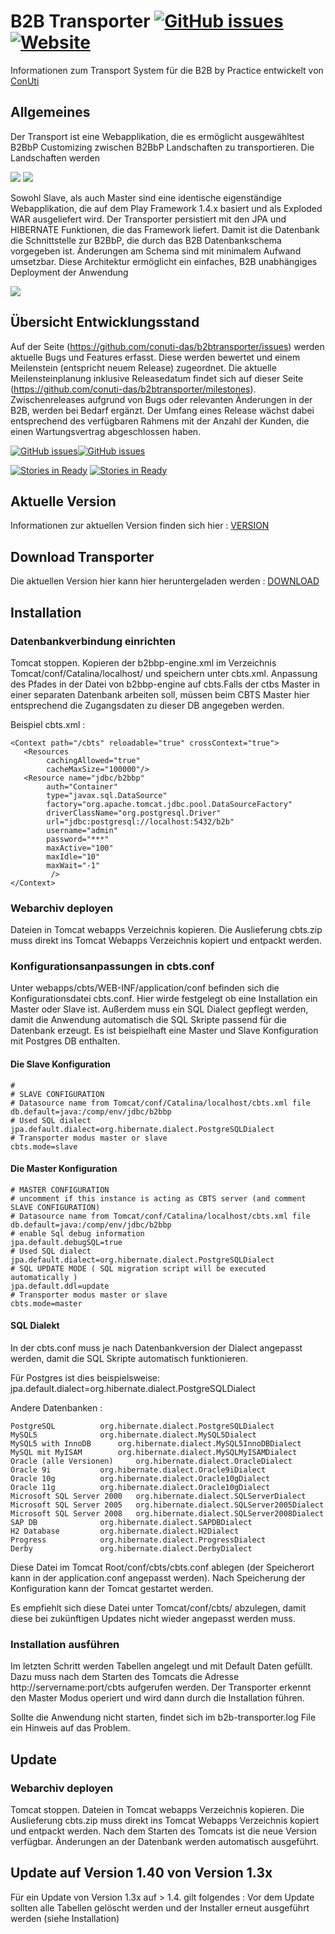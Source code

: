 # B2B Transporter [![GitHub issues](https://img.shields.io/github/release/conuti-das/b2btransporter.svg)](https://github.com/conuti-das/b2btransporter/blob/master/VERSION.md)  [![Website](https://img.shields.io/website-up-down-green-red/http/shields.io.svg?label=Download)](https://github.com/conuti-das/b2btransporter/blob/master/DOWNLOAD.md)




Informationen zum Transport System für die B2B by Practice entwickelt von [ConUti](http://conuti.de) 

## Allgemeines 

Der Transport ist eine Webapplikation, die es ermöglicht ausgewähltest B2BbP Customizing zwischen B2BbP Landschaften zu transportieren. Die Landschaften werden 

![](https://github.com/conuti-das/b2btransporter/blob/master/CBTS1.png)
![](https://github.com/conuti-das/b2btransporter/blob/master/CBTS2.png)

Sowohl Slave, als auch Master sind eine identische eigenständige Webapplikation, die auf dem Play Framework 1.4.x basiert und als Exploded WAR ausgeliefert wird. Der Transporter persistiert mit den JPA und HIBERNATE Funktionen, die das Framework liefert. Damit ist die Datenbank die Schnittstelle zur B2BbP, die durch das B2B Datenbankschema vorgegeben ist. Änderungen am Schema sind mit minimalem Aufwand umsetzbar. Diese Architektur ermöglicht ein einfaches, B2B unabhängiges Deployment der Anwendung

![](https://github.com/conuti-das/b2btransporter/blob/master/CBTS3.png)

## Übersicht Entwicklungsstand

Auf der Seite (https://github.com/conuti-das/b2btransporter/issues) werden aktuelle Bugs und Features erfasst. Diese werden bewertet und einem Meilenstein (entspricht neuem Release) zugeordnet. Die aktuelle Meilensteinplanung inklusive Releasedatum findet sich auf dieser Seite (https://github.com/conuti-das/b2btransporter/milestones). 
Zwischenreleases aufgrund von Bugs oder relevanten Änderungen in der B2B, werden bei Bedarf ergänzt.
Der Umfang eines Release wächst dabei entsprechend des verfügbaren Rahmens mit der Anzahl der Kunden, die einen Wartungsvertrag abgeschlossen haben.


[![GitHub issues](https://img.shields.io/github/issues/conuti-das/b2btransporter.svg)](https://github.com/conuti-das/b2btransporter/issues)[![GitHub issues](https://img.shields.io/github/issues-closed/conuti-das/b2btransporter.svg)](https://github.com/conuti-das/b2btransporter/issues)

[![Stories in Ready](https://badge.waffle.io/conuti-das/b2btransporter.svg?label=bug&title=bug)](https://huboard.com/conuti-das/b2btransporter#/) [![Stories in Ready](https://badge.waffle.io/conuti-das/b2btransporter.svg?label=enhancement&title=Enhancment)](https://huboard.com/conuti-das/b2btransporter#/)

## Aktuelle Version

Informationen zur aktuellen Version finden sich hier : [VERSION](https://github.com/conuti-das/b2btransporter/blob/master/VERSION.md)


## Download Transporter

Die aktuellen Version hier kann hier heruntergeladen werden : [DOWNLOAD](https://github.com/conuti-das/b2btransporter/blob/master/DOWNLOAD.md)

## Installation

### Datenbankverbindung einrichten

Tomcat stoppen. Kopieren der b2bbp-engine.xml im Verzeichnis Tomcat/conf/Catalina/localhost/ und speichern unter cbts.xml. Anpassung des Pfades in der Datei von b2bbp-engine auf cbts.Falls der ctbs Master in einer separaten Datenbank arbeiten soll, müssen beim CBTS Master hier entsprechend die Zugangsdaten zu dieser DB angegeben werden.

Beispiel cbts.xml : 

```
<Context path="/cbts" reloadable="true" crossContext="true">
   <Resources
        cachingAllowed="true"
        cacheMaxSize="100000"/>
   <Resource name="jdbc/b2bbp"
		auth="Container"
		type="javax.sql.DataSource"
		factory="org.apache.tomcat.jdbc.pool.DataSourceFactory"
		driverClassName="org.postgresql.Driver"
		url="jdbc:postgresql://localhost:5432/b2b"
		username="admin"
		password="***"					 
		maxActive="100" 
		maxIdle="10" 
		maxWait="-1"
		 />
</Context>
```
### Webarchiv deployen

Dateien in Tomcat webapps Verzeichnis kopieren. Die Auslieferung cbts.zip muss direkt ins Tomcat Webapps Verzeichnis kopiert und entpackt werden.

### Konfigurationsanpassungen in cbts.conf

Unter webapps/cbts/WEB-INF/application/conf befinden sich die Konfigurationsdatei cbts.conf. Hier wirde festgelegt ob eine Installation ein Master oder Slave ist. Außerdem muss ein SQL Dialect gepflegt werden, damit die Anwendung automatisch die SQL Skripte passend für die Datenbank erzeugt. Es ist beispielhaft eine Master und Slave Konfiguration mit Postgres DB enthalten. 

#### Die Slave Konfiguration
```
#
# SLAVE CONFIGURATION
# Datasource name from Tomcat/conf/Catalina/localhost/cbts.xml file 
db.default=java:/comp/env/jdbc/b2bbp
# Used SQL dialect
jpa.default.dialect=org.hibernate.dialect.PostgreSQLDialect
# Transporter modus master or slave
cbts.mode=slave
```

#### Die Master Konfiguration
```
# MASTER CONFIGURATION
# uncomment if this instance is acting as CBTS server (and comment SLAVE CONFIGURATION)
# Datasource name from Tomcat/conf/Catalina/localhost/cbts.xml file 
db.default=java:/comp/env/jdbc/b2bbp
# enable Sql debug information
jpa.default.debugSQL=true
# Used SQL dialect
jpa.default.dialect=org.hibernate.dialect.PostgreSQLDialect
# SQL UPDATE MODE ( SQL migration script will be executed automatically ) 
jpa.default.ddl=update
# Transporter modus master or slave
cbts.mode=master
```

#### SQL Dialekt 

In der cbts.conf muss je nach Datenbankversion der Dialect angepasst werden, damit die SQL Skripte automatisch funktionieren.

Für Postgres ist dies beispielsweise:
jpa.default.dialect=org.hibernate.dialect.PostgreSQLDialect

Andere Datenbanken :
```
PostgreSQL			org.hibernate.dialect.PostgreSQLDialect
MySQL5				org.hibernate.dialect.MySQL5Dialect
MySQL5 with InnoDB		org.hibernate.dialect.MySQL5InnoDBDialect
MySQL mit MyISAM		org.hibernate.dialect.MySQLMyISAMDialect
Oracle (alle Versionen)		org.hibernate.dialect.OracleDialect
Oracle 9i			org.hibernate.dialect.Oracle9iDialect
Oracle 10g			org.hibernate.dialect.Oracle10gDialect
Oracle 11g			org.hibernate.dialect.Oracle10gDialect
Microsoft SQL Server 2000	org.hibernate.dialect.SQLServerDialect
Microsoft SQL Server 2005	org.hibernate.dialect.SQLServer2005Dialect
Microsoft SQL Server 2008	org.hibernate.dialect.SQLServer2008Dialect
SAP DB				org.hibernate.dialect.SAPDBDialect
H2 Database			org.hibernate.dialect.H2Dialect
Progress			org.hibernate.dialect.ProgressDialect
Derby				org.hibernate.dialect.DerbyDialect
```


Diese Datei im Tomcat Root/conf/cbts/cbts.conf ablegen (der Speicherort kann in der application.conf angepasst werden). Nach Speicherung der Konfiguration kann der Tomcat gestartet werden. 

Es empfiehlt sich diese Datei unter Tomcat/conf/cbts/ abzulegen, damit diese bei zukünftigen Updates nicht wieder angepasst werden muss.





### Installation ausführen

Im letzten Schritt werden Tabellen angelegt und mit Default Daten gefüllt. Dazu muss nach dem Starten des Tomcats die Adresse http://servername:port/cbts aufgerufen werden. Der Transporter erkennt den Master Modus operiert und wird dann durch die Installation führen.

Sollte die Anwendung nicht starten, findet sich im b2b-transporter.log File ein Hinweis auf das Problem. 

## Update

### Webarchiv deployen

Tomcat stoppen. Dateien in Tomcat webapps Verzeichnis kopieren. Die Auslieferung cbts.zip muss direkt ins Tomcat Webapps Verzeichnis kopiert und entpackt werden. Nach dem Starten des Tomcats ist die neue Version verfügbar. Änderungen an der Datenbank werden automatisch ausgeführt.

## Update auf Version 1.40 von Version 1.3x 

Für ein Update von Version 1.3x auf > 1.4. gilt folgendes : Vor dem Update sollten alle Tabellen gelöscht werden und der Installer erneut ausgeführt werden (siehe Installation)



